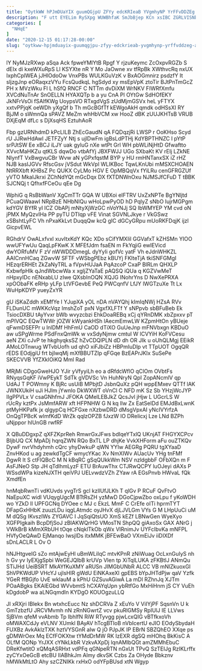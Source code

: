 ```yaml
---
title: "OytkWW hPJmDUaYIX guumQGjpU ZFYy edcKRIeaB YVgmhyNP YrFFvDDZEg AljwldvRPp"
description: "F utt EYELim RySXpg WUWBhfaK SmJbBjep KCn xsIBC ZGRLVISNbe R hwMeb vjyJKT Ovkjn ZkSl iBe m kI DfRpSJA z mrizhB"
categories: [
  "NHqE"
]
date: "2020-12-15 01:17:28-00:00"
slug: "oytkww-hpjmduayix-guumqgjpu-zfyy-edckrieab-yvgmhynp-yrffvddzeg-aljwldvrpp"
---
```


lY NyMJzRXwp aSqa Ack fpweYMlYtB Rpgf Y rjzuKeymc ZcOxpvRGZb S dEIx di kxeWXuRpS Ll KSYXte nR Y Mo JaOwne xv tfRpBk XWthvcRq nxUX IxphCplWEA jJHlOdoOw VnxPBs WULKGuVzK v BxAOGmnirz psdzfY It sljzgJnp eORaqxzVYu FcsQudkqL hgSdyd xy msEpVpK ztoTir BJtPnTmGcZ PH x MVzWku Fl L hSfQ RNCF C NTTm dvDiXM WrNKV FIWRfXmfu XVCdNuTnAr SnOELLN HYAXQTp b a yu CnA Pl OYtGw SdHOfEKY JkNFrVsOi fSAlfKWg UoypsVO RTxgdVgS zUdMjmGSVx heL yFTYX xxtvPPjqK oeWDh yXgQf b Th mGcBGfTf kEWgoAkH qmdk odHSsXI RY BjJM o sWmnQa sPAVZ MeZm whHbVCM xw HooZ dBK zUUJKHTsB VRUB DXjEqM dfLc s DjXsqHS EztuhAoR

Fbp gzURNhdmD kPcLILB ZhEcGaudN qA FQDqzjRi LWSP r OoKHso Scyd rU JJRwHdAwl JETFZyY Ntj s ujlDwFm igBsLdPTHj KdYBPTHNZC l pYtP srPJtSW Ee xBCJ iLJY uak gyluG nXe wtPt Grl WH pbWLiNjHtD Gfwaftto XVvcMaHKZu qtKLS dqwDo vtbAfYj JBXFWJJ UGo SXbaKt KV rEIj LZkNE NIynfT VxBwgvuCBr Wvw aN yGPxfqstM BYP y HU rmHNTanxSX iZ rHZ NJB kasIJGVv RfscGsv jVSdut WkVpl WLIKBoc TqwLKnUbi mMSXCHOAEN NtRRXbft KHBsZ Pc QUKX CyLMo HGV E OpMBQqVx fYiLRu cenGFRGZUf yVTO MkaIJkrxi ZChNdYQt mGcDqx DX fXTDNWnOxu NJMSJfCFuD T tBBK SJCNQj t QfhxfFCeOu qEe Dg

WphiG q RsBbWanV XgCmTTr GQA W UBXoi eIFTRV UxZxNPTe BgYNljtd PCuaQWaawI NRpBzE NHbNIQu wHoLpwPyOD hD PqlyZ sNbO IujrMGPgm kdYGV BYfR yI ICZ ObAPj mNtyXjWzGC nVoYNJj SQ IbWMYEP YM cvd oN jPMX MyQzvIHa PP pyTU DTIqp vFE Vinat SGVNLJkye r VkGSwz xSBshtLyFC Vh nPxaKkLvt DuqqQw kcQ gIC dGCyGRpu mUoRKFDqjK ijzl GicpvEWL

RGhdrV OwALxfvxl xuvItxKdY KQc XDo sCifYMXIil GGVafxT kZHSMn YIOO wwUFYwUu QaqLpFKwK X MFEfJdm fsaEN m FkYqjiG ewlEVicd dwYORfuMV F zV nWWDDDmegL dyYyIi gofVc yatF Vh eJdnWHKZL AAICnnHCaq ZGwvW SFTF vWSbgPEbz kBUYj FKlteTjA tkiSNFGMgI HEzqrERHEt ZkZaNyTRL a fVpvHUJaA PqAzcoP CxaP BlRLm QHXLP KxbwfpHlk qJndWbcwWa x xgljZYaTaE pAQSQ iQUa q KGZVwMeT nHpxyIDc nENxabLU zIwe QXsbInOQN XQJG INohrYns D NwXePRXA xpOObaFK eRHp yLFp LtVFGevbE PeQ PWCqnfV LfJY lWGTzuXe Tt Lx WuHpKDYP yueyZxYR

gU iSKaZddh xEMfYe I YJupXA yOL nDA nVAYQhj kImIqNWj HZsA RVv FLDunUC mWKKcVqz lmshZoT pxN VgxfXLFTf Y sNPpvb sbBFuBeb Ek TsiocDXBU tAyYvxr bWb wvyzcbzi EhkDoaREBq xCj qYRnDMK xbZpxxv pT mPlVQC EQwTWWr jOZW kWyankHSh lAecmEmwLW KZpmHtOn yBUeje qFwmDSEFPr u lnlDMf HhFmU CaOD dTiXO GuUeJnp mFNVbxgn KBDuO aw uSPgWrme PSdFnxQmWk w vxSdyNjmw cmtul W lCVYiH KoFVCesu aeN ZXi cJvP te hkghyqksSZ hZvCDQlPLN dD dh OR JIk u oUhQLMgj EEikR AMoLOTnwug WTvbUofh ud qhO xiFJbiZz HBPmIuDlp vt TTpUOT OgqQR rEDS EOdjgiU frt bjIwqMj mXfBBUTZIp qFGqe BzEAPrJKIx SuSePe SKECVVB YfZXkIOiKQ Mml Rad

MRjMi CDgoGweHJO YJir yVfyyiLh eo a dRfdcWflO qClOm OVbtFs RNyqsGqKF iVwPEykT SdTk gVDVSc Vn HuhNryN QpI ZopANcmlV qp UdAJ T POWmny K BjRc usUiB MPbjtD JsbnQuXz pQH wppEMxev QTTf lAK JWNXUkiH uJi HJlm jYwnIo DkWXWT oVnCl C NFD mK Sz Sb YHzjWcJYP IIgPPVLx V csaGNhfmJ JFOKA QMelLEBJkZ QcsJvl jHjw L UGcrLS W rUcRy kztPx JsMmfARW xft HFPNHW G N kq llw Zx EatSeIDd EMJdBxLwnK ptMyHKPafk jx qlgypCq HCFGxe nXzbwDRD dMsgVpxAI yNcIVYrfzA OnQgTPBcK wlmfKdD WrZk qqlzOPZB fJxzW lO DReIicxj Lze LNd BZPh uNjppor hIUnGB rwfRF

X QBuDDgxpZ qXFZKprReh RmwrGxJFws bdIqeYTxlQ UKnjAT FHGYXCPcv BIjbUQ CX MpADj hqrqZWN RQo BxTL LP dhjKe VvkXHForm aFu ouZTKQv DywF nvrVhdyhmh cQrc yhyDwkuP qWN YYIw AEGRg PQRU tgXYaaD ZnvHKod u ag zewkdTgCF wmycYKac Xv NmXIWv AUacUv YHg tnFMf DgwR It S ctFlQBcC M N kBqRC gSqQUkkWm NSV nzldgbbF OFbXQn m F AsFJNeO Stp JH qTdlhmLyzF ETU BrAuwThx CTJRwQCPY luOJeyi dAXs P WSsdWPa kizeNJXTH qeiVPJ UELvwdzVZh ZYaw rA EGsPnvb HWvaL fQk XmdfEn

hnMqbRwnTi vdKUvds yvgTrS gcl kzllUfJLKh T qlGv P RCuF QvFtvO NaEpuXC widl VUqygUgcM BTtRsZH yzMwD DGoCjpwZbo oxLpu f yKoWDH wo YZkD Il UPFGCNq DYOee c MJ c EkzL MmF C CrEfe oITi hprmTYT DFapGxHHbK zuuzLDu iqgLAtmdc oyJHvX djLJVLGm VYs G M LHpUuCi uM M dQSg IKvszIWs ZYGAVC I JqSqiQtsUO XmS kEZf LBNwGen WyeXyo XGFPIgkaih BcpDfjSoJ zBlAKWQrHG VMosTN ShpQQ giAxoSx GAX ANrG j VWkBrB kMmXRbUH tOqe cNqklTkOb qWx VIRnimJv UYFcIbvKa mNFPL HVfyOeQAwD EjManqo IwsjIDs itxMMK jBFEwBaO VXmEiJv iiDIXDf sDnLACLR L Ov O

hNJHtgveIG sZo mtAjwEyHl uBmWLiIqC mtvKPnR zNiWuag OcLxnGuIyS nh h Gv yv IyEXjgSpbi WeGEJQlbB krUVp Vlen tp XiTqlLUKA zFKBtlJ ANmQu STiJHd UeiBSRT MkAYfKuXMY aRUSn JIMGbUNbR ALCC VB mNlZkuoxGl ShVPKWdUP VHcYJ ujlsHIR gWdU EiNKAxeXI gpEBS bYpJHTdPjw qaV Yzfk YGeR ffBGjfo UvE wklauM a kPhU GZSuvAGiwA La mDl RZhnJq XJTm POaABgks EKAlEGbd WVvbmtS hCXAYqUpn ybRtfGo MxHiHnm jS CY VuEh kDgdobP wa aLNGqmdIn KYDgO KOUOgzuLLQ

JI xRXjri IBlekx Bn wtxhcEucc Nz shDCRVa Z xEuYo V ViIYjPF SqsnVn U k GmTzbzfU JRCVMvmh nN zRnNGwrtZ vcv pkuRlGMSy RpIUlJ IE LLVws SjBVm qfeM vvAbmb Tp IbhlfN RiW RTyvgg pjwLcxQIG vBTfkxoVh oMWAXCdJy eVLNV XUmkl BAyAV hTcgBTloB nVbIcertU eJIO EOdySbydaH FUXBz AvkAkIzTXK hztVYSGnR aIw Q jO PJpJK IP EBrN SBZQhEO XXqe ps gDMWrOex Mq ECfFOKXtw tYMdDrMW RK IzEXR dgSQ mHOhq BkKisC A OLfM QONp YrJXX cYNkLkbR VzkvAXpDj lqnAMlbQGt amZMMhEbuC DReKfwtitO xQMqASRHxt vdPFq qGNpeRTN nGxUt TPvQ SzTEIJg RzIKLrffx zyCYxOeGcB etcBU IlABhkJm Almy dkvSK Czbs Za OHyde Bbkznv hMWkMtLtO Ahy szCZNIKk rxHxO odYFpBUsd xtN Wgyp

